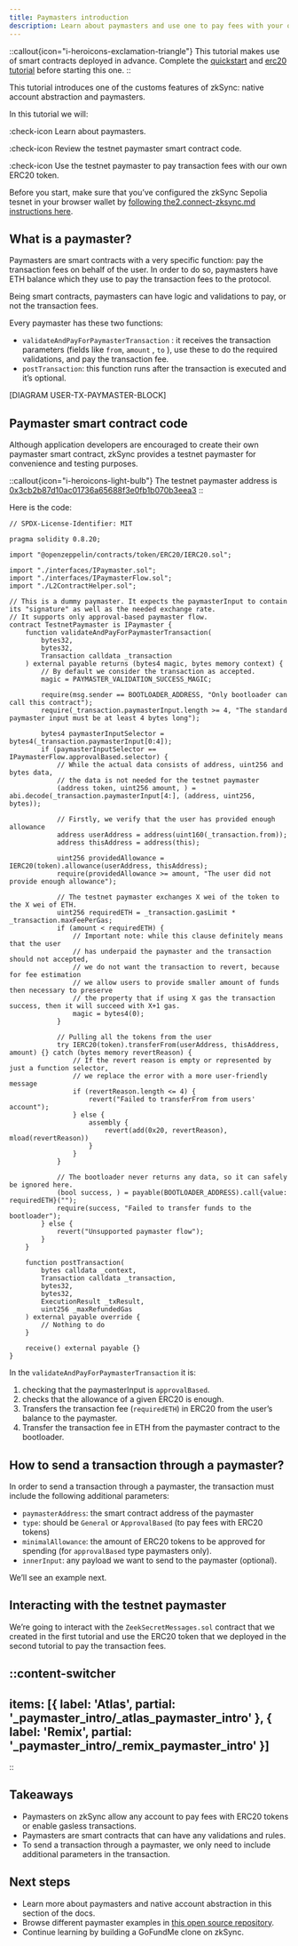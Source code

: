 ```yaml
---
title: Paymasters introduction
description: Learn about paymasters and use one to pay fees with your own token
---
```


::callout{icon="i-heroicons-exclamation-triangle"} This tutorial makes use of smart contracts deployed in advance.
Complete the [quickstart](./4.quickstart.md) and [erc20 tutorial](./5.erc20-token.md) before starting this one. ::

This tutorial introduces one of the customs features of zkSync: native account abstraction and paymasters.

In this tutorial we will:

:check-icon Learn about paymasters.

:check-icon Review the testnet paymaster smart contract code.

:check-icon Use the testnet paymaster to pay transaction fees with our own ERC20 token.

Before you start, make sure that you’ve configured the zkSync Sepolia tesnet in your browser wallet by [following the2.connect-zksync.md
instructions here](2.connect-zksync.md).

## What is a paymaster?

Paymasters are smart contracts with a very specific function: pay the transaction fees on behalf of the user. In order
to do so, paymasters  have ETH balance which they use to pay the transaction fees to the protocol.

Being smart contracts, paymasters can have logic and validations to pay, or not the transaction fees.

Every paymaster has these two functions:

- `validateAndPayForPaymasterTransaction` : it receives the transaction parameters (fields like `from`, `amount` , `to`
  ), use these to do the required validations, and pay the transaction fee.
- `postTransaction`: this function runs after the transaction is executed and it’s optional.

[DIAGRAM USER-TX-PAYMASTER-BLOCK]

## Paymaster smart contract code

Although application developers are encouraged to create their own paymaster smart contract, zkSync provides a testnet
paymaster for convenience and testing purposes.

::callout{icon="i-heroicons-light-bulb"} The testnet paymaster address is
[0x3cb2b87d10ac01736a65688f3e0fb1b070b3eea3](https://sepolia.explorer.zksync.io/address/0x3cb2b87d10ac01736a65688f3e0fb1b070b3eea3)
::

Here is the code:

```solidity
// SPDX-License-Identifier: MIT

pragma solidity 0.8.20;

import "@openzeppelin/contracts/token/ERC20/IERC20.sol";

import "./interfaces/IPaymaster.sol";
import "./interfaces/IPaymasterFlow.sol";
import "./L2ContractHelper.sol";

// This is a dummy paymaster. It expects the paymasterInput to contain its "signature" as well as the needed exchange rate.
// It supports only approval-based paymaster flow.
contract TestnetPaymaster is IPaymaster {
    function validateAndPayForPaymasterTransaction(
        bytes32,
        bytes32,
        Transaction calldata _transaction
    ) external payable returns (bytes4 magic, bytes memory context) {
        // By default we consider the transaction as accepted.
        magic = PAYMASTER_VALIDATION_SUCCESS_MAGIC;

        require(msg.sender == BOOTLOADER_ADDRESS, "Only bootloader can call this contract");
        require(_transaction.paymasterInput.length >= 4, "The standard paymaster input must be at least 4 bytes long");

        bytes4 paymasterInputSelector = bytes4(_transaction.paymasterInput[0:4]);
        if (paymasterInputSelector == IPaymasterFlow.approvalBased.selector) {
            // While the actual data consists of address, uint256 and bytes data,
            // the data is not needed for the testnet paymaster
            (address token, uint256 amount, ) = abi.decode(_transaction.paymasterInput[4:], (address, uint256, bytes));

            // Firstly, we verify that the user has provided enough allowance
            address userAddress = address(uint160(_transaction.from));
            address thisAddress = address(this);

            uint256 providedAllowance = IERC20(token).allowance(userAddress, thisAddress);
            require(providedAllowance >= amount, "The user did not provide enough allowance");

            // The testnet paymaster exchanges X wei of the token to the X wei of ETH.
            uint256 requiredETH = _transaction.gasLimit * _transaction.maxFeePerGas;
            if (amount < requiredETH) {
                // Important note: while this clause definitely means that the user
                // has underpaid the paymaster and the transaction should not accepted,
                // we do not want the transaction to revert, because for fee estimation
                // we allow users to provide smaller amount of funds then necessary to preserve
                // the property that if using X gas the transaction success, then it will succeed with X+1 gas.
                magic = bytes4(0);
            }

            // Pulling all the tokens from the user
            try IERC20(token).transferFrom(userAddress, thisAddress, amount) {} catch (bytes memory revertReason) {
                // If the revert reason is empty or represented by just a function selector,
                // we replace the error with a more user-friendly message
                if (revertReason.length <= 4) {
                    revert("Failed to transferFrom from users' account");
                } else {
                    assembly {
                        revert(add(0x20, revertReason), mload(revertReason))
                    }
                }
            }

            // The bootloader never returns any data, so it can safely be ignored here.
            (bool success, ) = payable(BOOTLOADER_ADDRESS).call{value: requiredETH}("");
            require(success, "Failed to transfer funds to the bootloader");
        } else {
            revert("Unsupported paymaster flow");
        }
    }

    function postTransaction(
        bytes calldata _context,
        Transaction calldata _transaction,
        bytes32,
        bytes32,
        ExecutionResult _txResult,
        uint256 _maxRefundedGas
    ) external payable override {
        // Nothing to do
    }

    receive() external payable {}
}
```

In the `validateAndPayForPaymasterTransaction` it is:

1. checking that the paymasterInput is `approvalBased`.
2. checks that the allowance of a given ERC20 is enough.
3. Transfers the transaction fee (`requiredETH`) in ERC20 from the user’s balance to the paymaster.
4. Transfer the transaction fee in ETH from the paymaster contract to the bootloader.

## How to send a transaction through a paymaster?

In order to send a transaction through a paymaster, the transaction must include the following additional parameters:

- `paymasterAddress`: the smart contract address of the paymaster
- `type`: should be `General` or `ApprovalBased` (to pay fees with ERC20 tokens)
- `minimalAllowance`: the amount of ERC20 tokens to be approved for spending (for `approvalBased` type paymasters only).
- `innerInput`: any payload we want to send to the paymaster (optional).

We’ll see an example next.

## Interacting with the testnet paymaster

We’re going to interact with the `ZeekSecretMessages.sol` contract that we created in the first tutorial and use the
ERC20 token that we deployed in the second tutorial to pay the transaction fees.

::content-switcher
---
items: [{
  label: 'Atlas',
  partial: '_paymaster_intro/_atlas_paymaster_intro'
}, {
  label: 'Remix',
  partial: '_paymaster_intro/_remix_paymaster_intro'
}]
---
::

## Takeaways

- Paymasters on zkSync allow any account to pay fees with ERC20 tokens or enable gasless transactions.
- Paymasters are smart contracts that can have any validations and rules.
- To send a transaction through a paymaster, we only need to include additional parameters in the transaction.

## Next steps

- Learn more about paymasters and native account abstraction in this section of the docs.
- Browse different paymaster examples in [this open source
  repository](https://github.com/matter-labs/paymaster-examples).
- Continue learning by building a GoFundMe clone on zkSync.
